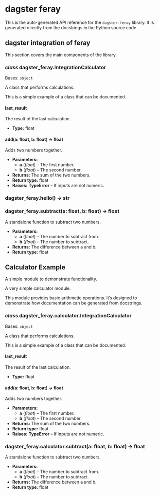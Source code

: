 # dagster feray

This is the auto-generated API reference for the `dagster-feray` library.
It is generated directly from the docstrings in the Python source code.

## dagster integration of feray

This section covers the main components of the library.

<a id="module-dagster_feray"></a>

### *class* dagster_feray.IntegrationCalculator

Bases: `object`

A class that performs calculations.

This is a simple example of a class that can be documented.

#### last_result

The result of the last calculation.

* **Type:**
  float

#### add(a: float, b: float) → float

Adds two numbers together.

* **Parameters:**
  * **a** (*float*) – The first number.
  * **b** (*float*) – The second number.
* **Returns:**
  The sum of the two numbers.
* **Return type:**
  float
* **Raises:**
  **TypeError** – If inputs are not numeric.

### dagster_feray.hello() → str

### dagster_feray.subtract(a: float, b: float) → float

A standalone function to subtract two numbers.

* **Parameters:**
  * **a** (*float*) – The number to subtract from.
  * **b** (*float*) – The number to subtract.
* **Returns:**
  The difference between a and b.
* **Return type:**
  float

## Calculator Example

A simple module to demonstrate functionality.

<a id="module-dagster_feray.calculator"></a>

A very simple calculator module.

This module provides basic arithmetic operations. It’s designed to demonstrate
how documentation can be generated from docstrings.

### *class* dagster_feray.calculator.IntegrationCalculator

Bases: `object`

A class that performs calculations.

This is a simple example of a class that can be documented.

#### last_result

The result of the last calculation.

* **Type:**
  float

#### add(a: float, b: float) → float

Adds two numbers together.

* **Parameters:**
  * **a** (*float*) – The first number.
  * **b** (*float*) – The second number.
* **Returns:**
  The sum of the two numbers.
* **Return type:**
  float
* **Raises:**
  **TypeError** – If inputs are not numeric.

### dagster_feray.calculator.subtract(a: float, b: float) → float

A standalone function to subtract two numbers.

* **Parameters:**
  * **a** (*float*) – The number to subtract from.
  * **b** (*float*) – The number to subtract.
* **Returns:**
  The difference between a and b.
* **Return type:**
  float
